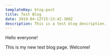 ```yaml
---
templateKey: blog-post
title: Test Blog
date: 2019-04-12T15:23:42.308Z
description: This is a test blog description.
---
```

Hello everyone!

This is my new test blog page. Welcome!

